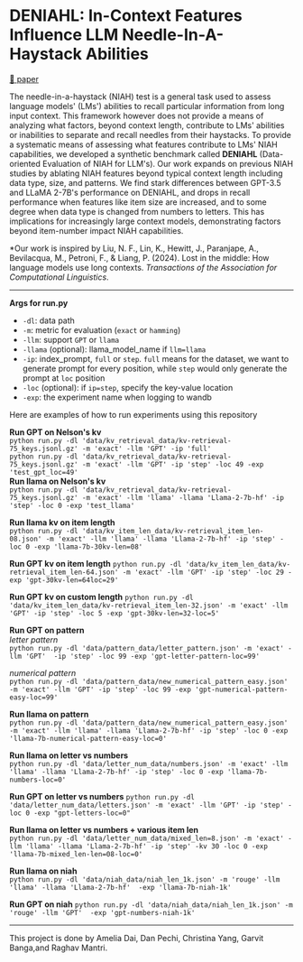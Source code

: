 # DENIAHL: In-Context Features Influence LLM Needle-In-A-Haystack Abilities

[📝 paper](https://arxiv.org/pdf/2411.19360)

The needle-in-a-haystack (NIAH) test is a general task used to assess language models' (LMs') abilities to recall particular information from long input context. This framework however does not provide a means of analyzing what factors, beyond context length, contribute to LMs' abilities or inabilities to separate and recall needles from their haystacks. To provide a systematic means of assessing what features contribute to LMs' NIAH capabilities, we developed a synthetic benchmark called **DENIAHL** (Data-oriented Evaluation of NIAH for LLM's). Our work expands on previous NIAH studies by ablating NIAH features beyond typical context length including data type, size, and patterns. We find stark differences between GPT-3.5 and LLaMA 2-7B's performance on DENIAHL, and drops in recall performance when features like item size are increased, and to some degree when data type is changed from numbers to letters. This has implications for increasingly large context models, demonstrating factors beyond item-number impact NIAH capabilities.

*Our work is inspired by Liu, N. F., Lin, K., Hewitt, J., Paranjape, A., Bevilacqua, M., Petroni, F., & Liang, P. (2024). Lost in the middle: How language models use long contexts. *Transactions of the Association for Computational Linguistics*.

---
**Args for run.py**
- `-dl`: data path
- `-m`: metric for evaluation (`exact` or `hamming`)
- `-llm`: support `GPT` or `llama`
- `-llama` (optional): llama_model_name if `llm=llama`
- `-ip`: index_prompt, `full` or `step`. `full` means for the dataset, we want to generate prompt for every position, while `step` would only generate the prompt at `loc` position
- `-loc` (optional): if `ip=step`, specify the key-value location
- `-exp`: the experiment name when logging to wandb

Here are examples of how to run experiments using this repository 

**Run GPT on Nelson's kv**    
`python run.py -dl 'data/kv_retrieval_data/kv-retrieval-75_keys.jsonl.gz' -m 'exact' -llm 'GPT' -ip 'full'`    
`python run.py -dl 'data/kv_retrieval_data/kv-retrieval-75_keys.jsonl.gz' -m 'exact' -llm 'GPT' -ip 'step' -loc 49 -exp 'test_gpt_loc=49'`    
**Run llama on Nelson's kv**   
`python run.py -dl 'data/kv_retrieval_data/kv-retrieval-75_keys.jsonl.gz' -m 'exact' -llm 'llama' -llama 'Llama-2-7b-hf' -ip 'step' -loc 0 -exp 'test_llama'`

**Run llama kv on item length**  
`python run.py -dl 'data/kv_item_len_data/kv-retrieval_item_len-08.json' -m 'exact' -llm 'llama' -llama 'Llama-2-7b-hf' -ip 'step' -loc 0 -exp 'llama-7b-30kv-len=08'`


**Run GPT kv on item length** 
`python run.py -dl 'data/kv_item_len_data/kv-retrieval_item_len-64.json' -m 'exact' -llm 'GPT' -ip 'step' -loc 29 -exp 'gpt-30kv-len=64loc=29'`

**Run GPT kv on custom length** 
`python run.py -dl 'data/kv_item_len_data/kv-retrieval_item_len-32.json' -m 'exact' -llm 'GPT' -ip 'step' -loc 5 -exp 'gpt-30kv-len=32-loc=5'`

**Run GPT on pattern**   
*letter pattern*\
`python run.py -dl 'data/pattern_data/letter_pattern.json' -m 'exact' -llm 'GPT'  -ip 'step' -loc 99 -exp 'gpt-letter-pattern-loc=99'`

*numerical pattern*\
`python run.py -dl 'data/pattern_data/new_numerical_pattern_easy.json' -m 'exact' -llm 'GPT' -ip 'step' -loc 99 -exp 'gpt-numerical-pattern-easy-loc=99'`

**Run llama on pattern**   
`python run.py -dl 'data/pattern_data/new_numerical_pattern_easy.json' -m 'exact' -llm 'llama' -llama 'Llama-2-7b-hf' -ip 'step' -loc 0 -exp 'llama-7b-numerical-pattern-easy-loc=0'`   

**Run llama on letter vs numbers**   
`python run.py -dl 'data/letter_num_data/numbers.json' -m 'exact' -llm 'llama' -llama 'Llama-2-7b-hf' -ip 'step' -loc 0 -exp 'llama-7b-numbers-loc=0'`   

**Run GPT on letter vs numbers** 
 `python run.py -dl 'data/letter_num_data/letters.json' -m 'exact' -llm 'GPT' -ip 'step' -loc 0 -exp "gpt-letters-loc=0"`


**Run llama on letter vs numbers + various item len**   
`python run.py -dl 'data/letter_num_data/mixed_len=8.json' -m 'exact' -llm 'llama' -llama 'Llama-2-7b-hf' -ip 'step' -kv 30 -loc 0 -exp 'llama-7b-mixed_len-len=08-loc=0'` 


**Run llama on niah**     
`python run.py -dl 'data/niah_data/niah_len_1k.json' -m 'rouge' -llm 'llama' -llama 'Llama-2-7b-hf'  -exp 'llama-7b-niah-1k'`  

**Run GPT on niah** 
`python run.py -dl 'data/niah_data/niah_len_1k.json' -m 'rouge' -llm 'GPT'  -exp 'gpt-numbers-niah-1k'`

****
This project is done by Amelia Dai, Dan Pechi, Christina Yang, Garvit Banga,and  Raghav Mantri.

